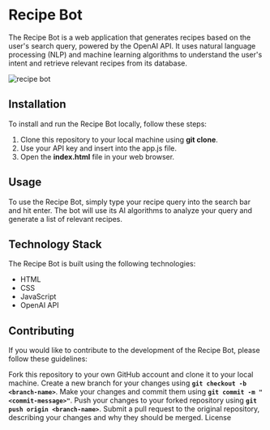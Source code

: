 # Recipe Bot
The Recipe Bot is a web application that generates recipes based on the user's search query, powered by the OpenAI API. It uses natural language processing (NLP) and machine learning algorithms to understand the user's intent and retrieve relevant recipes from its database.

![recipe bot](recipe-bot.PNG)

## Installation
To install and run the Recipe Bot locally, follow these steps:

1. Clone this repository to your local machine using **git clone**.
2. Use your API key and insert into the app.js file.
3. Open the **index.html** file in your web browser.

## Usage
To use the Recipe Bot, simply type your recipe query into the search bar and hit enter. The bot will use its AI algorithms to analyze your query and generate a list of relevant recipes.

## Technology Stack
The Recipe Bot is built using the following technologies:

- HTML
- CSS
- JavaScript
- OpenAI API

## Contributing
If you would like to contribute to the development of the Recipe Bot, please follow these guidelines:

Fork this repository to your own GitHub account and clone it to your local machine.
Create a new branch for your changes using **`git checkout -b <branch-name>`**.
Make your changes and commit them using **`git commit -m "<commit-message>"`**.
Push your changes to your forked repository using **`git push origin <branch-name>`**.
Submit a pull request to the original repository, describing your changes and why they should be merged.
License


